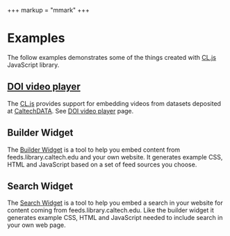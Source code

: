 +++
markup = "mmark"
+++


# Examples

The follow examples demonstrates some of the things created with 
[CL.js](https://feeds.library.caltech.edu/scripts/CL.js "Production version of CL.js") JavaScript library.

## [DOI video player](doi-video-player.html "Example of embedding video content")

The [CL.js](https://feeds.library.caltech.edu/scripts/CL.js "link to production CL.js copy") provides support for embedding videos from datasets deposited at [CaltechDATA](https://data.library.caltech.edu "link to the CaltechDATA repository"). See [DOI video player](doi-video-player.html) page.

## Builder Widget

The [Builder Widget](builder-widget.html "demo of builder widget") 
is a tool to help you embed content from feeds.library.caltech.edu and
your own website. It generates example CSS, HTML and JavaScript based
on a set of feed sources you choose.

## Search Widget

The [Search Widget](search-widget.html "demo of search widget")
is a tool to help you embed a search in your website for content
coming from feeds.library.caltech.edu. Like the builder widget it
generates example CSS, HTML and JavaScript needed to include search
in your own web page.


